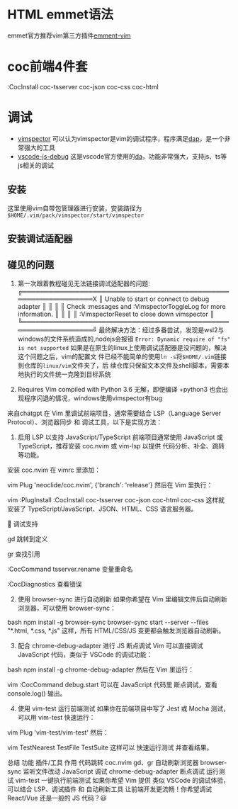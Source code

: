 # HTML emmet语法
emmet官方推荐vim第三方插件[emment-vim](https://github.com/mattn/emmet-vim)

# coc前端4件套
:CocInstall coc-tsserver coc-json coc-css coc-html

# 调试
- [vimspector](https://github.com/puremourning/vimspector.git)
    可以认为vimspector是vim的调试程序，程序满足[dap](https://microsoft.github.io/debug-adapter-protocol/)，是一个非常强大的工具
- [vscode-js-debug](https://github.com/microsoft/vscode-js-debug)
    这是vscode官方使用的[da](调试适配器)，功能非常强大，支持js、ts等js相关的调试
## 安装
这里使用vim自带包管理器进行安装，安装路径为`$HOME/.vim/pack/vimspector/start/vimspector`
## 安装调试适配器

## 碰见的问题
1. 第一次跟着教程碰见无法链接调试适配器的问题:
╔════════════════════════════════════════════════════════════════X
║ Unable to start or connect to debug adapter                    ║
║                                                                ║
║ Check :messages and :VimspectorToggleLog for more information. ║
║                                                                ║
║ :VimspectorReset to close down vimspector                      ║
╚════════════════════════════════════════════════════════════════╝
    最终解决方法：经过多番尝试，发现是wsl2与windows的文件系统造成的,nodejs会报错
    `Error: Dynamic require of "fs" is not supported`
    如果是在原生的linux上使用调试适配器是没问题的，解决这个问题之后，vim的配置文
    件已经不能简单的使用`ln -s`将`$HOME/.vim`链接到仓库的`linux/vim`文件夹了，后
    续仓库只保留文本文件及shell脚本，需要本地执行的文件统一克隆到目标系统

2. Requires Vim compiled with Python 3.6
    无解，即便编译 +python3 也会出现程序闪退的情况，windows使用vimspector有bug













































                                                                                                            
来自chatgpt
在 Vim 里调试前端项目，通常需要结合 LSP（Language Server Protocol）、浏览器同步 和 调试工具，以下是实现方法：

1. 启用 LSP 以支持 JavaScript/TypeScript
前端项目通常使用 JavaScript 或 TypeScript，推荐安装 coc.nvim 或 vim-lsp 以提供 代码分析、补全、跳转 等功能。

安装 coc.nvim
在 vimrc 里添加：

vim
Plug 'neoclide/coc.nvim', {'branch': 'release'}
然后在 Vim 里执行：

vim
:PlugInstall
:CocInstall coc-tsserver coc-json coc-html coc-css
这样就安装了 TypeScript/JavaScript、JSON、HTML、CSS 语言服务器。

📌 调试支持

gd 跳转到定义

gr 查找引用

:CocCommand tsserver.rename 变量重命名

:CocDiagnostics 查看错误

2. 使用 browser-sync 进行自动刷新
如果你希望在 Vim 里编辑文件后自动刷新浏览器，可以使用 browser-sync：

bash
npm install -g browser-sync
browser-sync start --server --files "*.html, *.css, *.js"
这样，所有 HTML/CSS/JS 变更都会触发浏览器自动刷新。

3. 配合 chrome-debug-adapter 进行 JS 断点调试
Vim 可以直接调试 JavaScript 代码，类似于 VSCode 的调试功能：

bash
npm install -g chrome-debug-adapter
然后在 Vim 里运行：

vim
:CocCommand debug.start
可以在 JavaScript 代码里 断点调试，查看 console.log() 输出。

4. 使用 vim-test 运行前端测试
如果你在前端项目中写了 Jest 或 Mocha 测试，可以用 vim-test 快速运行：

vim
Plug 'vim-test/vim-test'
然后：

vim
TestNearest
TestFile
TestSuite
这样可以 快速运行测试 并查看结果。

总结
功能	插件/工具	作用
代码跳转	coc.nvim	gd、gr
自动刷新浏览器	browser-sync	监听文件改动
JavaScript 调试	chrome-debug-adapter	断点调试
运行测试	vim-test	一键执行前端测试
如果你希望 Vim 提供 类似 VSCode 的调试体验，可以结合 LSP、调试插件 和 自动刷新工具 让前端开发更流畅！你希望调试 React/Vue 还是一般的 JS 代码？😃
